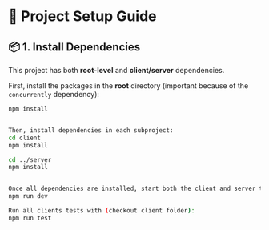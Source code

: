 # 🧩 Project Setup Guide

## 📦 1. Install Dependencies

This project has both **root-level** and **client/server** dependencies.

First, install the packages in the **root** directory (important because of the `concurrently` dependency):

```bash
npm install


Then, install dependencies in each subproject:
cd client
npm install

cd ../server
npm install


Once all dependencies are installed, start both the client and server together (from root directory):
npm run dev

Run all clients tests with (checkout client folder):
npm run test